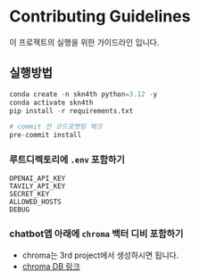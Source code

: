 # Contributing Guidelines

이 프로젝트의 실행을 위한 가이드라인 입니다.

## 실행방법

```python
conda create -n skn4th python=3.12 -y
conda activate skn4th
pip install -r requirements.txt

# commit 전 코드포멧팅 체크
pre-commit install
```

### 루트디렉토리에 `.env` 포함하기

```
OPENAI_API_KEY
TAVILY_API_KEY
SECRET_KEY
ALLOWED_HOSTS
DEBUG
```

### chatbot앱 아래에 `chroma` 백터 디비 포함하기
- chroma는 3rd project에서 생성하시면 됩니다.
- [chroma DB 링크](https://huggingface.co/rwr9857/SKN14-3rd-3Team/tree/main)